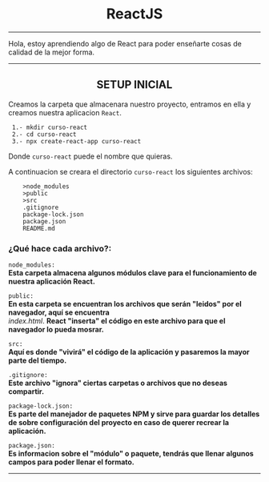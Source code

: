 <h1 align = 'center'> ReactJS </h1>

***
Hola, estoy aprendiendo algo de React para poder enseñarte cosas de calidad de la mejor forma.

---

<h2 align = 'center'> SETUP INICIAL  </h2>

Creamos la carpeta que almacenara nuestro proyecto, entramos en ella y creamos nuestra aplicacion `React`.

````
 1.- mkdir curso-react
 2.- cd curso-react
 3.- npx create-react-app curso-react
````
Donde `curso-react` puede el nombre que quieras.
<br/>

A continuacion se creara el directorio `curso-react` los siguientes archivos:

````
    >node_modules
    >public
    >src
    .gitignore
    package-lock.json
    package.json
    README.md
````
### ¿Qué hace cada archivo?:<br/>
`node_modules:` <br>
**Esta carpeta almacena algunos módulos clave para el funcionamiento de nuestra aplicación React.**

`public:` <br>
**En esta carpeta se encuentran los archivos que serán "leidos" por el navegador, aquí se encuentra** <br> *index.html*. **React "inserta" el código en este archivo para que el navegador lo pueda mosrar.**

`src:` <br>
**Aquí es donde "vivirá" el código de la aplicación y pasaremos la mayor parte del tiempo.**

`.gitignore:` <br>
**Este archivo "ignora" ciertas carpetas o archivos que no deseas compartir.**

`package-lock.json:` <br>
**Es parte del manejador de paquetes NPM y sirve para guardar los detalles de sobre configuración del proyecto en caso de querer recrear la aplicación.**

`package.json:` <br>
**Es informacion sobre el "módulo" o paquete, tendrás que llenar algunos campos para poder llenar el formato.**
***

